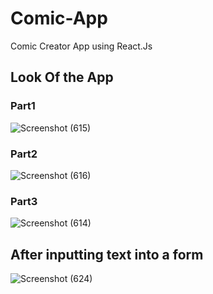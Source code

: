 # Comic-App
Comic Creator App using React.Js

## Look Of the App

### Part1

![Screenshot (615)](https://github.com/Akanksha-Maurya/Comic-App/assets/97236755/5e479ac8-620c-4183-a8b2-f12b4b0954d0)

### Part2

![Screenshot (616)](https://github.com/Akanksha-Maurya/Comic-App/assets/97236755/339e6db2-a301-4353-886d-ce489a3398de)

### Part3
![Screenshot (614)](https://github.com/Akanksha-Maurya/Comic-App/assets/97236755/74d84cc3-d12d-4cd7-aea4-9beb8d3da151)

## After inputting text into a form
![Screenshot (624)](https://github.com/Akanksha-Maurya/Comic-App/assets/97236755/e7653163-98df-4b3e-876a-7e97f44e914e)



